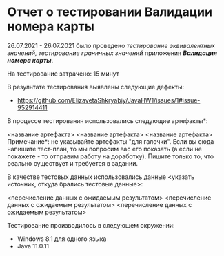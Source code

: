 # Отчет о тестировании Валидации номера карты

26.07.2021 - 26.07.2021 было проведено *тестирование эквивалентных значений, тестирование граничных значений* приложения ***Валидация номера карты***.

На тестирование затрачено: 15 минут

В результате тестирования выявлены следующие дефекты:

* https://github.com/ElizavetaShkryabiy/JavaHW1/issues/1#issue-952914411


В процессе тестирования использовались следующие артефакты*:

<название артефакта>
<название артефакта>
<название артефакта>
Примечание*: не указывайте артефакты "для галочки". Если вы сюда напишите тест-план, то мы попросим вас его показать (а если не покажете - то отправим работу на доработку). Пишите только то, что реально существует и требуется в задании.

В качестве тестовых данных использовались данные <указать источник, откуда брались тестовые данные>:

<перечисление данных с ожидаемым результатом>
<перечисление данных с ожидаемым результатом>
<перечисление данных с ожидаемым результатом>


Тестирование производилось в следующем окружении:

* Windows 8.1 для одного языка
* Java 11.0.11